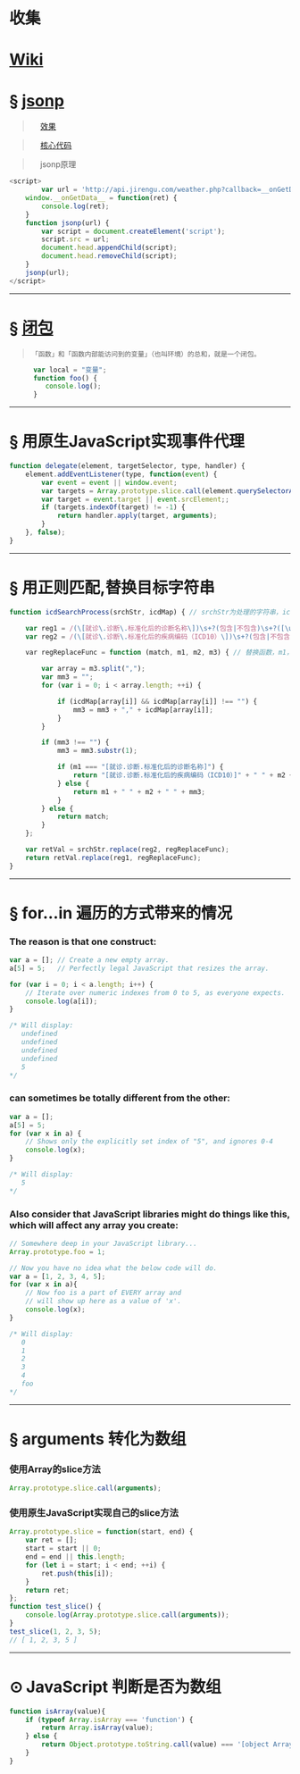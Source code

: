 # 收集
# [Wiki](https://github.com/ygxqqx/collection/wiki)

# &sect; [jsonp](https://zhuanlan.zhihu.com/p/22600501?refer=study-fe)

>     [效果](https://ygxqqx.github.io/collection/jsonp/)  

>     [核心代码](https://github.com/ygxqqx/collection/issues/5)  

>     jsonp原理
        
``` js
<script>
        var url = 'http://api.jirengu.com/weather.php?callback=__onGetData__';
	window.__onGetData__ = function(ret) {
	    console.log(ret);
	}
	function jsonp(url) {
	    var script = document.createElement('script');
	    script.src = url;
	    document.head.appendChild(script);
	    document.head.removeChild(script);
	}
	jsonp(url);
</script>
```
---

# &sect; [闭包](https://zhuanlan.zhihu.com/p/22486908?refer=study-fe)

>     「函数」和「函数内部能访问到的变量」（也叫环境）的总和，就是一个闭包。
    
``` js
      var local = "变量";
      function foo() {
         console.log();
      }


```
---

# &sect; 用原生JavaScript实现事件代理

``` js
function delegate(element, targetSelector, type, handler) {
	element.addEventListener(type, function(event) {
		var event = event || window.event;
		var targets = Array.prototype.slice.call(element.querySelectorAll(targetSelector));
		var target = event.target || event.srcElement;;
		if (targets.indexOf(target) != -1) {
			return handler.apply(target, arguments);
		}
	}, false);
}
```
----

# &sect; 用正则匹配,替换目标字符串

``` js
function icdSearchProcess(srchStr, icdMap) { // srchStr为处理的字符串，icdMap为替换规则的JSON数据格式

    var reg1 = /(\[就诊\.诊断\.标准化后的诊断名称\])\s+?(包含|不包含)\s+?([\u4E00-\u9FFF\w,]+)/g;
    var reg2 = /(\[就诊\.诊断\.标准化后的疾病编码（ICD10）\])\s+?(包含|不包含)\s+?([\w,]+)/g;

    var regReplaceFunc = function (match, m1, m2, m3) { // 替换函数，m1，m2，m3 分别为对应匹配到的字符串                         

		var array = m3.split(",");
		var mm3 = "";
		for (var i = 0; i < array.length; ++i) {

		    if (icdMap[array[i]] && icdMap[array[i]] !== "") {
				mm3 = mm3 + "," + icdMap[array[i]];
		    }
		}

		if (mm3 !== "") {
		    mm3 = mm3.substr(1);

		    if (m1 === "[就诊.诊断.标准化后的诊断名称]") {
				return "[就诊.诊断.标准化后的疾病编码（ICD10）]" + " " + m2 + " " + mm3;
		    } else {
				return m1 + " " + m2 + " " + mm3;
		    }
		} else {
		    return match;
		}
    };

    var retVal = srchStr.replace(reg2, regReplaceFunc);
    return retVal.replace(reg1, regReplaceFunc);
}
```
---
# &sect; for...in 遍历的方式带来的情况

### The reason is that one construct:

``` js
var a = []; // Create a new empty array.
a[5] = 5;   // Perfectly legal JavaScript that resizes the array.

for (var i = 0; i < a.length; i++) {
    // Iterate over numeric indexes from 0 to 5, as everyone expects.
    console.log(a[i]);
}

/* Will display:
   undefined
   undefined
   undefined
   undefined
   5
*/
```

### can sometimes be totally different from the other:

``` js
var a = [];
a[5] = 5;
for (var x in a) {
    // Shows only the explicitly set index of "5", and ignores 0-4
    console.log(x);
}

/* Will display:
   5
*/
```

### Also consider that JavaScript libraries might do things like this, which will affect any array you create:

``` js
// Somewhere deep in your JavaScript library...
Array.prototype.foo = 1;

// Now you have no idea what the below code will do.
var a = [1, 2, 3, 4, 5];
for (var x in a){
    // Now foo is a part of EVERY array and 
    // will show up here as a value of 'x'.
    console.log(x);
}

/* Will display:
   0
   1
   2
   3
   4
   foo
*/
```
----

# &sect; arguments 转化为数组

### 使用Array的slice方法

``` js
Array.prototype.slice.call(arguments);
```
### 使用原生JavaScript实现自己的slice方法

``` js
Array.prototype.slice = function(start, end) {
	var ret = [];
	start = start || 0;
	end = end || this.length;
	for (let i = start; i < end; ++i) {
		ret.push(this[i]);
	}
	return ret;
};
function test_slice() {
	console.log(Array.prototype.slice.call(arguments));
}
test_slice(1, 2, 3, 5);
// [ 1, 2, 3, 5 ]
```
----
# ⊙ JavaScript 判断是否为数组
```js
function isArray(value){
	if (typeof Array.isArray === 'function') {
		return Array.isArray(value); 
	} else {
		return Object.prototype.toString.call(value) === '[object Array]'; 
	} 
}
```
